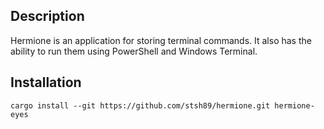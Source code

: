 ## Description

Hermione is an application for storing terminal commands. It also has the ability to run them using PowerShell and Windows Terminal.

## Installation

```pwsh
cargo install --git https://github.com/stsh89/hermione.git hermione-eyes
```
